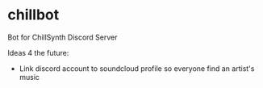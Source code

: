 # chillbot
Bot for ChillSynth Discord Server

Ideas 4 the future:
- Link discord account to soundcloud profile so everyone find an artist's music
